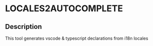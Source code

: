 # LOCALES2AUTOCOMPLETE

## Description

This tool generates vscode & typescript declarations from i18n locales